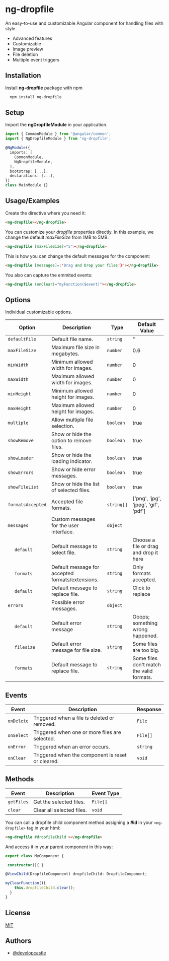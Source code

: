 
# ng-dropfile

An easy-to-use and customizable Angular component for handling files with style.

- Advanced features
- Customizable
- Image preview
- File deletion
- Multiple event triggers

## Installation

Install __ng-dropfile__ package with npm

```bash
  npm install ng-dropfile
```
    
## Setup
Import the __ngDropfileModule__ in your application.

```typescript
import { CommonModule } from '@angular/common';
import { NgDropfileModule } from 'ng-dropfile';

@NgModule({
  imports: [
    CommonModule,
    NgDropfileModule,
  ],
  bootstrap: [...],
  declarations: [...],
})
class MainModule {}

```

## Usage/Examples



Create the directive where you need it:
```html
<ng-dropfile></ng-dropfile>
```

You can customize your _dropfile_ properties directly. In this example, we change the default _maxFileSize_ from 1MB to 5MB.
```html
<ng-dropfile [maxFileSize]="5"></ng-dropfile>
```

This is how you can change the default messages for the component:
```html
<ng-dropfile [messages]=:'Drag and Drop your files'}"></ng-dropfile>
```
You also can capture the  emmited events:
```html
<ng-dropfile (onClear)="myFunction($event)"></ng-dropfile>
```

## Options  
Individual customizable options.

| Option          | Description                                       | Type                  | Default Value         |
| ------------------ | ------------------------------------------------- | --------------------- | --------------------- |
| `defaultFile`      | Default file name.                                | `string`              | ''                   |
| `maxFileSize`      | Maximum file size in megabytes.                   | `number`              | 0.6    |
| `minWidth`         | Minimum allowed width for images.                 | `number`              | 0                     |
| `maxWidth`         | Maximum allowed width for images.                 | `number`              | 0                     |
| `minHeight`        | Minimum allowed height for images.                | `number`              | 0                    |
| `maxHeight`        | Maximum allowed height for images.                | `number`              | 0                    |
| `multiple`         | Allow multiple file selection.                   | `boolean`             | true                |
| `showRemove`       | Show or hide the option to remove files.          | `boolean`             | true                |
| `showLoader`       | Show or hide the loading indicator.              | `boolean`             | true                |
| `showErrors`       | Show or hide error messages.                      | `boolean`             | true               |
| `showFileList`     | Show or hide the list of selected files.          | `boolean`             | true                |
| `formatsAccepted`  | Accepted file formats.                            | `string[]`            | ['png', 'jpg', 'jpeg', 'gif', 'pdf'] |
| `messages`         | Custom messages for the user interface.           | `object` |  |
| &nbsp;&nbsp;&nbsp;&nbsp;&nbsp;`default`       | Default message to select file.   | `string`  | Choose a file or drag and drop it here |
| &nbsp;&nbsp;&nbsp;&nbsp;&nbsp;`formats`       | Default message for accepted formats/extensions.   | `string`  | Only <formats> formats accepted. |
| &nbsp;&nbsp;&nbsp;&nbsp;&nbsp;`default`       | Default message to replace file.   | `string`  | Click to replace |
| `errors`           | Possible error messages.                          | `object` |  |
| &nbsp;&nbsp;&nbsp;&nbsp;&nbsp;`default`       | Default error message   | `string`  | Ooops; something wrong happened. |
| &nbsp;&nbsp;&nbsp;&nbsp;&nbsp;`filesize`       | Default error message for file size.   | `string`  | Some files are too big. |
| &nbsp;&nbsp;&nbsp;&nbsp;&nbsp;`formats`       | Default message to replace file.   | `string`  | Some files don't match the valid formats. |

## Events

| Event            | Description                                        | Response                        |
|-------------------|----------------------------------------------------|-----------------------------------|
| `onDelete`          | Triggered when a file is deleted or removed.       | `File` |
| `onSelect`   | Triggered when one or more files are selected.     | `File[]`  |
| `onError`           | Triggered when an error occurs.                    | `string`            |
| `onClear`           | Triggered when the component is reset or cleared.  | `void`              |

## Methods


| Event            | Description                                        | Event Type                        |
|-------------------|----------------------------------------------------|-----------------------------------|
| `getFiles`          |Get the selected files.       | `File[]` |
| `clear`   | Clear all selected files.    | `void`  |

You can call a dropfile child component method assigning a __#id__ in your `<ng-dropfile>` tag in your html:

```html
<ng-dropfile #dropfileChild ></ng-dropfile>
```

And access it in your parent component in this way:

```typescript
export class MyComponent {

 constructor(){ }

@ViewChild(DropfileComponent) dropfileChild: DropfileComponent;

myClearFunction(){
    this.dropfileChild.clear();
  }
}
```



## License

[MIT](https://choosealicense.com/licenses/mit/)


## Authors

- [@developcastle](https://github.com/developcastle)

